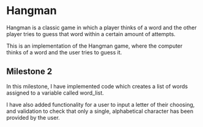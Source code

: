 # Hangman
Hangman is a classic game in which a player thinks of a word and the other player tries to guess that word within a certain amount of attempts.

This is an implementation of the Hangman game, where the computer thinks of a word and the user tries to guess it. 

## Milestone 2
In this milestone, I have implemented code which creates a list of words assigned to a variable called word_list. 

I have also added functionality for a user to input a letter of their choosing, and validation to check that only a single, alphabetical character has been provided by the user. 
